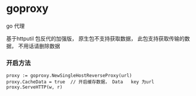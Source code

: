 # goproxy
go 代理

基于httputil 包反代的加强版， 原生包不支持获取数据， 此包支持获取传输的数据， 不用话请删除数据

### 开启方法
```
proxy := goproxy.NewSingleHostReverseProxy(url)
proxy.CacheData = true  // 开启缓存数据， Data   key 为url
proxy.ServeHTTP(w, r)
```
